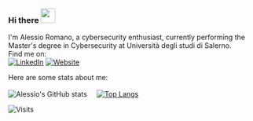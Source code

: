 ### Hi there <img src="https://raw.githubusercontent.com/MartinHeinz/MartinHeinz/master/wave.gif" width="30px">

I'm Alessio Romano, a cybersecurity enthusiast, currently performing the Master's degree in Cybersecurity at Università degli studi di Salerno.<br/>
Find me on:<br/>
[![LinkedIn](https://img.shields.io/badge/LinkedIn-0077B5?style=for-the-badge&logo=linkedin&logoColor=white)](https://www.linkedin.com/in/alessio-romano/)
[![Website](https://img.shields.io/badge/alessio_romano.com-4F0599?style=for-the-badge&logo={ICON}&logoColor=white)](https://www.alessio-romano.com)

Here are some stats about me:<br/><br/>
![Alessio's GitHub stats](https://github-readme-stats.vercel.app/api?username=alessio-romano&show_icons=true&theme=dark)&nbsp;&nbsp;&nbsp;&nbsp;
[![Top Langs](https://github-readme-stats.vercel.app/api/top-langs/?username=alessio-romano&layout=compact&theme=dark)](https://github.com/anuraghazra/github-readme-stats)<br/>

![Visits](https://komarev.com/ghpvc/?username=alessio-romano&color=blue)

